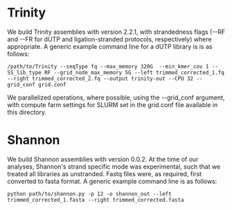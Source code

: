 # Trinity

We build Trinity assemblies with version 2.2.1, with strandedness flags (--RF and --FR for dUTP and ligation-stranded protocols, respectively) where appropriate. A generic example command line for a dUTP library is is as follows:

    /path/to/Trinity --seqType fq --max_memory 320G  --min_kmer_cov 1 --SS_lib_type RF --grid_node_max_memory 5G --left trimmed_corrected_1.fq  --right trimmed_corrected_2.fq --output trinity-out --CPU 32 --grid_conf grid.conf

We parallelized operations, where possible, using the --grid_conf argument, with compute farm settings for SLURM set in the grid.conf file available in this directory.

# Shannon

We build Shannon assemblies with version 0.0.2. At the time of our analyses, Shannon's strand specific mode was experimental, such that we treated all libraries as unstranded. Fastq files were, as required, first converted to fasta format. A generic example command line is as follows:

    python path/to/shannon.py -p 12 -o shannon_out --left trimmed_corrected_1.fasta --right trimmed_corrected.fasta


